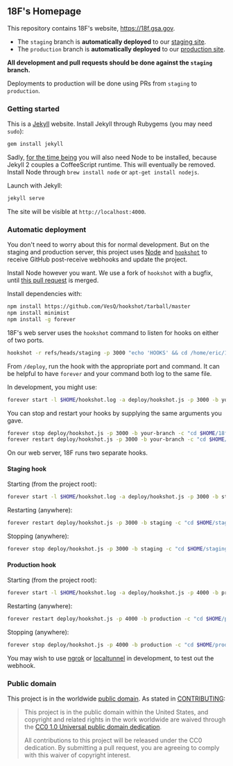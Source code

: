 ## 18F's Homepage

This repository contains 18F's website, https://18f.gsa.gov.

* The `staging` branch is **automatically deployed** to our [staging site](http://staging.18f.us).
* The `production` branch is **automatically deployed** to our [production site](https://18f.gsa.gov).

**All development and pull requests should be done against the `staging` branch.**

Deployments to production will be done using PRs from `staging` to `production`.

### Getting started

This is a [Jekyll](http://jekyllrb.com) website. Install Jekyll through Rubygems (you may need `sudo`):

```bash
gem install jekyll
```

Sadly, [for the time being](https://github.com/jekyll/jekyll/issues/2327#issuecomment-55337023) you will also need Node to be installed, because Jekyll 2 couples a CoffeeScript runtime. This will eventually be removed. Install Node through `brew install node` or `apt-get install nodejs`.

Launch with Jekyll:

```bash
jekyll serve
```

The site will be visible at `http://localhost:4000`.

### Automatic deployment

You don't need to worry about this for normal development. But on the staging and production server, this project uses [Node](http://nodejs.org) and [`hookshot`](https://github.com/coreh/hookshot) to receive GitHub post-receive webhooks and update the project.

Install Node however you want. We use a fork of `hookshot` with a bugfix, until [this pull request](https://github.com/coreh/hookshot/pull/5) is merged.

Install dependencies with:

```bash
npm install https://github.com/VesQ/hookshot/tarball/master
npm install minimist
npm install -g forever
```

18F's web server uses the `hookshot` command to listen for hooks on either of two ports.

```bash
hookshot -r refs/heads/staging -p 3000 "echo 'HOOKS' && cd /home/eric/18f/18f.gsa.gov && git pull && jekyll build > build.out"
```


From `/deploy`, run the hook with the appropriate port and command. It can be helpful to have `forever` and your command both log to the same file.

In development, you might use:

```bash
forever start -l $HOME/hookshot.log -a deploy/hookshot.js -p 3000 -b your-branch -c "cd $HOME/18f/18f.gsa.gov && git pull && jekyll build >> $HOME/hookshot.log"
```

You can stop and restart your hooks by supplying the same arguments you gave.

```bash
forever stop deploy/hookshot.js -p 3000 -b your-branch -c "cd $HOME/18f/18f.gsa.gov && git pull && jekyll build >> $HOME/hookshot.log"
forever restart deploy/hookshot.js -p 3000 -b your-branch -c "cd $HOME/18f/18f.gsa.gov && git pull && jekyll build >> $HOME/hookshot.log"
```

On our web server, 18F runs two separate hooks.

#### Staging hook

Starting (from the project root):

```bash
forever start -l $HOME/hookshot.log -a deploy/hookshot.js -p 3000 -b staging -c "cd $HOME/staging/current && git pull && jekyll build >> $HOME/hookshot.log"
```

Restarting (anywhere):

```bash
forever restart deploy/hookshot.js -p 3000 -b staging -c "cd $HOME/staging/current && git pull && jekyll build >> $HOME/hookshot.log"
```

Stopping (anywhere):

```bash
forever stop deploy/hookshot.js -p 3000 -b staging -c "cd $HOME/staging/current && git pull && jekyll build >> $HOME/hookshot.log"
```

#### Production hook

Starting (from the project root):

```bash
forever start -l $HOME/hookshot.log -a deploy/hookshot.js -p 4000 -b production -c "cd $HOME/production/current && git pull && jekyll build >> $HOME/hookshot.log"
```

Restarting (anywhere):

```bash
forever restart deploy/hookshot.js -p 4000 -b production -c "cd $HOME/production/current && git pull && jekyll build >> $HOME/hookshot.log"
```

Stopping (anywhere):

```bash
forever stop deploy/hookshot.js -p 4000 -b production -c "cd $HOME/production/current && git pull && jekyll build >> $HOME/hookshot.log"
```


You may wish to use [ngrok](https://ngrok.com/) or [localtunnel](https://localtunnel.me/) in development, to test out the webhook.


### Public domain

This project is in the worldwide [public domain](LICENSE.md). As stated in [CONTRIBUTING](CONTRIBUTING.md):

> This project is in the public domain within the United States, and copyright and related rights in the work worldwide are waived through the [CC0 1.0 Universal public domain dedication](https://creativecommons.org/publicdomain/zero/1.0/).
>
> All contributions to this project will be released under the CC0 dedication. By submitting a pull request, you are agreeing to comply with this waiver of copyright interest.
